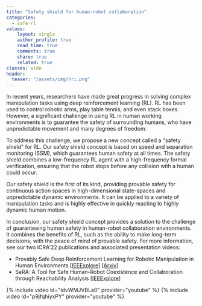 ```yaml
---
title: "Safety shield for human-robot collaboration"
categories: 
  - safe-rl
values:
    layout: single
    author_profile: true
    read_time: true
    comments: true
    share: true
    related: true
classes: wide
header:
  teaser: "/assets/img/hri.png"
---
```

In recent years, researchers have made great progress in solving complex manipulation tasks using deep reinforcement learning (RL). RL has been used to control robotic arms, play table tennis, and even stack boxes. However, a significant challenge in using RL in human working environments is to guarantee the safety of surrounding humans, who have unpredictable movement and many degrees of freedom.

To address this challenge, we propose a new concept called a "safety shield" for RL. Our safety shield concept is based on speed and separation monitoring (SSM), which guarantees human safety at all times. The safety shield combines a low-frequency RL agent with a high-frequency formal verification, ensuring that the robot stops before any collision with a human could occur.

Our safety shield is the first of its kind, providing provable safety for continuous action spaces in high-dimensional state-spaces and unpredictable dynamic environments. It can be applied to a variety of manipulation tasks and is highly effective in quickly reacting to highly dynamic human motion.

In conclusion, our safety shield concept provides a solution to the challenge of guaranteeing human safety in human-robot collaboration environments. It combines the benefits of RL, such as the ability to make long-term decisions, with the peace of mind of provable safety.
For more information, see our two ICRA'22 publications and associated presentation videos:
 - Provably Safe Deep Reinforcement Learning for Robotic Manipulation in Human Environments [[IEEExplore](https://ieeexplore.ieee.org/document/9811698)] [[Arxiv](https://arxiv.org/abs/2205.06311)]
 - SaRA: A Tool for Safe Human-Robot Coexistence and Collaboration through Reachability Analysis [[IEEExplore](https://ieeexplore.ieee.org/document/9811952)]

{% include video id="ldvWMJVBLa0" provider="youtube" %}
{% include video id="p9jfqhiyxPY" provider="youtube" %}